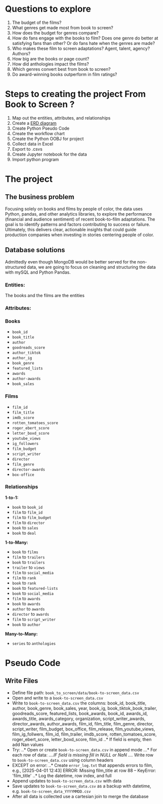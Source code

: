 # Questions to explore

1. The budget of the films?
2. What genres get made most from book to screen?
3. How does the budget for genres compare?
4. How do fans engage with the books to film? Does one genre do better at satisfying fans than other? Or do fans hate when the genres are made? 
5. Who makes these film to screen adaptations? Agent, talent, agency? Authors? 
6. How big are the books or page count?
7. How did anthologies impact the films?
8. Which genres convert best from book to screen?
9. Do award-winning books outperform in film ratings?

# Steps to creating the project From Book to Screen ? 

1. Map out the entities, attributes, and relationships
2. Create a [ERD diagram](https://www.youtube.com/watch?v=UI6lqHOVHic)
3. Create Python Pseudo Code
4. Create the workflow chart
5. Create the Python OOBJ for project
6. Collect data in Excel
7. Export to .csvs
7. Create Jupyter notebook for the data
8. Import python program


# The project

## The business problem

 Focusing solely on books and films by people of color, the data uses Python, pandas, and other analytics libraries, to explore  the performance (financial and audience sentiment) of recent book-to-film adaptations. The goal is to identify patterns and factors contributing to success or failure. Ultimately, this delivers clear, actionable insights that could guide production companies when investing in stories centering people of color. 



## Database solutions

Admittedly even though MongoDB would be better served for the non-structured data, we are going to focus on cleaning and structuring the data with mySQL and Python Pandas.


### Entities:
The books and the films are the entities

### Attributes: 

### **Books**

- `book_id`
- `book_title`
- `author`
- `goodreads_score`
- `author_tiktok`
- `author_ig`
- `book_genre`
- `featured_lists`
- `awards`
- `author-awards`
- `book_sales`

### **Films**

- `film_id`
- `film_title`
- `imdb_score`
- `rotten_tomatoes_score`
- `roger_ebert_score`
- `letter_boxd_score`
- `youtube_views`
- `ig_followers`
- `film_budget`
- `script_writer`
- `director`
- `film_genre`
- `director-awards`
- `box-office`


### **Relationships**

**1-to-1:**

- `book` to `book_id`
- `film` to `film_id`
- `film` to `film_budget`
- `film` to `director`
- `book` to `sales`
- `book` to `deal`

**1-to-Many:**

- `book` to `films`
- `film` to `trailers`
- `book` to `trailers`
- `trailer` to `views`
- `film` to `social_media`
- `film` to `rank`
- `book` to `rank`
- `book` to `featured-lists`
- `book` to `social_media`
- `film` to `awards`
- `book` to `awards`
- `author` to `awards`
- `director` to `awards`
- `film` to `script_writer`
- `book` to `author`




**Many-to-Many:**

- `series` to `anthologies`



# Pseudo Code

## Write Files

* Define file path: `book_to_screen/data/book-to-screen_data.csv`
* Open and write to a `book-to-screen_data.csv`
* Write to `book-to-screen_data.csv` the columns: book_id, book_title, author, book_genre, book_sales, year, book_ig, book_tiktok_book_trailer, goodreads_score, featured_lists, book_awards, book_id, awards_id, awards_title, awards_category, organization, script_writer_awards, director_awards, author_awards, film_id, film_title, film_genre, director, script_writer, film_budget, box_office, film_release, film_youtube_views, film_ig_follwers, film_id, film_trailer, imdb_score, rotten_tomatoes_score, roger_ebert_score, letter_boxd_score, film_id
..* If field is empty, then add Nan values
* Try: 
..* Open or create `book-to-screen_data.csv` in append mode
...* For each row of data:
....*IF field is missing fill in NULL or NaN
....* Write row to `book-to-screen_data.csv` using column headers
* EXCEPT on error:
..* Create `error_log.txt` that appends errors to film, e.g., [2025-04-01 12:43] ERROR: Missing film_title at row 88 – KeyError: 'film_title'
..* Log the datetime, row index, and full
* Append updates to `book-to-screen_data.csv` with data 
* Save updates to `book-to-screen_data.csv` as a backup with datetime, e.g. `book-to-screen_data_YYYYMMDD.csv` 
* After all data is collected use a cartesian join to merge the database


